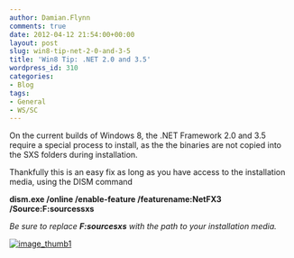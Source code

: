 ```yaml
---
author: Damian.Flynn
comments: true
date: 2012-04-12 21:54:00+00:00
layout: post
slug: win8-tip-net-2-0-and-3-5
title: 'Win8 Tip: .NET 2.0 and 3.5'
wordpress_id: 310
categories:
- Blog
tags:
- General
- WS/SC
---
```


On the current builds of Windows 8, the .NET Framework 2.0 and 3.5 require a special process to install, as the the binaries are not copied into the SXS folders during installation.

Thankfully this is an easy fix as long as you have access to the installation media, using the DISM command

**dism.exe /online /enable-feature /featurename:NetFX3 /Source:F:sourcessxs**

_Be sure to replace **F:sourcesxs** with the path to your installation media._

[![image_thumb1](http://172.21.10.63:84/wp-content/uploads/2014/02/image_thumb1_thumb3.png)](http://172.21.10.63:84/wp-content/uploads/2014/02/image_thumb14.png)

